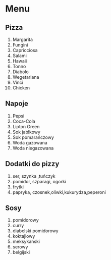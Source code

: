 # Menu

## Pizza
1. Margarita
2. Fungini 
3. Capricciosa
4. Salami
5. Hawaii
6. Tonno
7. Diabolo
8. Wegetariana
9. Vinci
10. Chicken

## Napoje

1. Pepsi
2. Coca-Cola
3. Lipton Green
4. Sok jabłkowy
5. Sok pomarańczowy
6. Woda gazowana
7. Woda niegazowana

## Dodatki do pizzy

1. ser, szynka ,tuńczyk
2. pomidor, szparagi, ogorki 
3. frytki
4. papryka, czosnek,oliwki,kukurydza,peperoni


## Sosy

1. pomidorowy
2. curry
3. diabelski pomidorowy
4. koktajlowy
5. meksykański
6. serowy
7. belgijski
